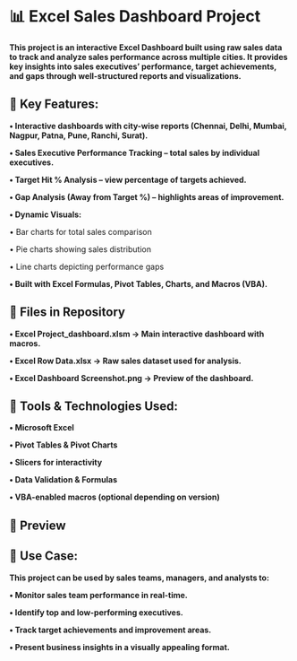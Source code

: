 # 📊 Excel Sales Dashboard Project

**This project is an interactive Excel Dashboard built using raw sales data to track and analyze sales performance across multiple cities. It provides key insights into sales executives’ performance, target achievements, and gaps through well-structured reports and visualizations.**

## 🚀 Key Features:

**• Interactive dashboards with city-wise reports (Chennai, Delhi, Mumbai, Nagpur, Patna, Pune, Ranchi, Surat).**

**• Sales Executive Performance Tracking – total sales by individual executives.**

**• Target Hit % Analysis – view percentage of targets achieved.**

**• Gap Analysis (Away from Target %) – highlights areas of improvement.**

**• Dynamic Visuals:**

   • Bar charts for total sales comparison

   • Pie charts showing sales distribution

   • Line charts depicting performance gaps

**• Built with Excel Formulas, Pivot Tables, Charts, and Macros (VBA).**

## 📂 Files in Repository

**• Excel Project_dashboard.xlsm → Main interactive dashboard with macros.**

**• Excel Row Data.xlsx → Raw sales dataset used for analysis.**

**• Excel Dashboard Screenshot.png → Preview of the dashboard.**

## 🧩 Tools & Technologies Used:

**• Microsoft Excel**

**• Pivot Tables & Pivot Charts**

**• Slicers for interactivity**

**• Data Validation & Formulas**

**• VBA-enabled macros (optional depending on version)**

## 📸 Preview

## 🎯 Use Case:

**This project can be used by sales teams, managers, and analysts to:**

**• Monitor sales team performance in real-time.**

**• Identify top and low-performing executives.**

**• Track target achievements and improvement areas.**

**• Present business insights in a visually appealing format.**
